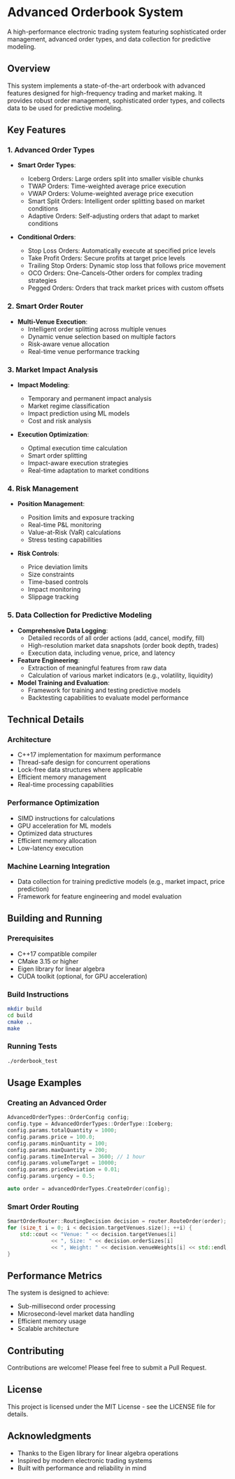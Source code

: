 # Advanced Orderbook System

A high-performance electronic trading system featuring sophisticated order management, advanced order types, and data collection for predictive modeling.

## Overview

This system implements a state-of-the-art orderbook with advanced features designed for high-frequency trading and market making. It provides robust order management, sophisticated order types, and collects data to be used for predictive modeling.

## Key Features

### 1. Advanced Order Types
- **Smart Order Types**:
  - Iceberg Orders: Large orders split into smaller visible chunks
  - TWAP Orders: Time-weighted average price execution
  - VWAP Orders: Volume-weighted average price execution
  - Smart Split Orders: Intelligent order splitting based on market conditions
  - Adaptive Orders: Self-adjusting orders that adapt to market conditions

- **Conditional Orders**:
  - Stop Loss Orders: Automatically execute at specified price levels
  - Take Profit Orders: Secure profits at target price levels
  - Trailing Stop Orders: Dynamic stop loss that follows price movement
  - OCO Orders: One-Cancels-Other orders for complex trading strategies
  - Pegged Orders: Orders that track market prices with custom offsets

### 2. Smart Order Router
- **Multi-Venue Execution**:
  - Intelligent order splitting across multiple venues
  - Dynamic venue selection based on multiple factors
  - Risk-aware venue allocation
  - Real-time venue performance tracking

### 3. Market Impact Analysis
- **Impact Modeling**:
  - Temporary and permanent impact analysis
  - Market regime classification
  - Impact prediction using ML models
  - Cost and risk analysis

- **Execution Optimization**:
  - Optimal execution time calculation
  - Smart order splitting
  - Impact-aware execution strategies
  - Real-time adaptation to market conditions

### 4. Risk Management
- **Position Management**:
  - Position limits and exposure tracking
  - Real-time P&L monitoring
  - Value-at-Risk (VaR) calculations
  - Stress testing capabilities

- **Risk Controls**:
  - Price deviation limits
  - Size constraints
  - Time-based controls
  - Impact monitoring
  - Slippage tracking

### 5. Data Collection for Predictive Modeling
- **Comprehensive Data Logging**:
  - Detailed records of all order actions (add, cancel, modify, fill)
  - High-resolution market data snapshots (order book depth, trades)
  - Execution data, including venue, price, and latency
- **Feature Engineering**:
  - Extraction of meaningful features from raw data
  - Calculation of various market indicators (e.g., volatility, liquidity)
- **Model Training and Evaluation**:
  - Framework for training and testing predictive models
  - Backtesting capabilities to evaluate model performance

## Technical Details

### Architecture
- C++17 implementation for maximum performance
- Thread-safe design for concurrent operations
- Lock-free data structures where applicable
- Efficient memory management
- Real-time processing capabilities

### Performance Optimization
- SIMD instructions for calculations
- GPU acceleration for ML models
- Optimized data structures
- Efficient memory allocation
- Low-latency execution

### Machine Learning Integration
- Data collection for training predictive models (e.g., market impact, price prediction)
- Framework for feature engineering and model evaluation

## Building and Running

### Prerequisites
- C++17 compatible compiler
- CMake 3.15 or higher
- Eigen library for linear algebra
- CUDA toolkit (optional, for GPU acceleration)

### Build Instructions
```bash
mkdir build
cd build
cmake ..
make
```

### Running Tests
```bash
./orderbook_test
```

## Usage Examples

### Creating an Advanced Order
```cpp
AdvancedOrderTypes::OrderConfig config;
config.type = AdvancedOrderTypes::OrderType::Iceberg;
config.params.totalQuantity = 1000;
config.params.price = 100.0;
config.params.minQuantity = 100;
config.params.maxQuantity = 200;
config.params.timeInterval = 3600; // 1 hour
config.params.volumeTarget = 10000;
config.params.priceDeviation = 0.01;
config.params.urgency = 0.5;

auto order = advancedOrderTypes.CreateOrder(config);
```

### Smart Order Routing
```cpp
SmartOrderRouter::RoutingDecision decision = router.RouteOrder(order);
for (size_t i = 0; i < decision.targetVenues.size(); ++i) {
    std::cout << "Venue: " << decision.targetVenues[i] 
              << ", Size: " << decision.orderSizes[i] 
              << ", Weight: " << decision.venueWeights[i] << std::endl;
}
```

## Performance Metrics

The system is designed to achieve:
- Sub-millisecond order processing
- Microsecond-level market data handling
- Efficient memory usage
- Scalable architecture

## Contributing

Contributions are welcome! Please feel free to submit a Pull Request.

## License

This project is licensed under the MIT License - see the LICENSE file for details.

## Acknowledgments

- Thanks to the Eigen library for linear algebra operations
- Inspired by modern electronic trading systems
- Built with performance and reliability in mind